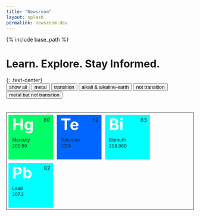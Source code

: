```yaml
---
title: "Newsroom"
layout: splash
permalink: newsroom-dev
---
```


{% include base_path %}


<h1 class="page__title">Learn. Explore. Stay Informed.</h1>
{: .text-center}



<div class="button-group filter-button-group">
  <button data-filter="*">show all</button>
  <button data-filter=".metal">metal</button>
  <button data-filter=".transition">transition</button>
  <button data-filter=".alkali, .alkaline-earth">alkali & alkaline-earth</button>
  <button data-filter=":not(.transition)">not transition</button>
  <button data-filter=".metal:not(.transition)">metal but not transition</button>
</div>


<br>

<div class="grid">
  <div class="element-item transition metal " data-category="transition">
    <h3 class="name">Mercury</h3>
    <p class="symbol">Hg</p>
    <p class="number">80</p>
    <p class="weight">200.59</p>
  </div>
  <div class="element-item metalloid " data-category="metalloid">
    <h3 class="name">Tellurium</h3>
    <p class="symbol">Te</p>
    <p class="number">52</p>
    <p class="weight">127.6</p>
  </div>
  <div class="element-item post-transition metal " data-category="post-transition">
    <h3 class="name">Bismuth</h3>
    <p class="symbol">Bi</p>
    <p class="number">83</p>
    <p class="weight">208.980</p>
  </div>
  <div class="element-item post-transition metal " data-category="post-transition">
    <h3 class="name">Lead</h3>
    <p class="symbol">Pb</p>
    <p class="number">82</p>
    <p class="weight">207.2</p>
  </div>
</div>

<br>


<!-- <div id="container">

<div class="grid__wrapper">
  {% for post in site.posts %}
    {% include news-single.html type="grid" %}
  {% endfor %}
</div>

</div> -->


<style>
  /* ---- button ---- */

.button {
  display: inline-block;
  padding: 0.5em 1.0em;
  background: #EEE;
  border: none;
  border-radius: 7px;
  background-image: linear-gradient( to bottom, hsla(0, 0%, 0%, 0), hsla(0, 0%, 0%, 0.2) );
  color: #222;
  font-family: sans-serif;
  font-size: 16px;
  text-shadow: 0 1px white;
  cursor: pointer;
}

.button:hover {
  background-color: #8CF;
  text-shadow: 0 1px hsla(0, 0%, 100%, 0.5);
  color: #222;
}

.button:active,
.button.is-checked {
  background-color: #28F;
}

.button.is-checked {
  color: white;
  text-shadow: 0 -1px hsla(0, 0%, 0%, 0.8);
}

.button:active {
  box-shadow: inset 0 1px 10px hsla(0, 0%, 0%, 0.8);
}

/* ---- button-group ---- */

.button-group {
  margin-bottom: 20px;
}

.button-group:after {
  content: '';
  display: block;
  clear: both;
}

.button-group .button {
  float: left;
  border-radius: 0;
  margin-left: 0;
  margin-right: 1px;
}

.button-group .button:first-child { border-radius: 0.5em 0 0 0.5em; }
.button-group .button:last-child { border-radius: 0 0.5em 0.5em 0; }

/* ---- isotope ---- */

.grid {
  border: 1px solid #333;
}

/* clear fix */
.grid:after {
  content: '';
  display: block;
  clear: both;
}

/* ---- .element-item ---- */

.element-item {
  position: relative;
  float: left;
  width: 100px;
  height: 100px;
  margin: 5px;
  padding: 10px;
  background: #888;
  color: #262524;
}

.element-item > * {
  margin: 0;
  padding: 0;
}

.element-item .name {
  position: absolute;

  left: 10px;
  top: 60px;
  text-transform: none;
  letter-spacing: 0;
  font-size: 12px;
  font-weight: normal;
}

.element-item .symbol {
  position: absolute;
  left: 10px;
  top: 0px;
  font-size: 42px;
  font-weight: bold;
  color: white;
}

.element-item .number {
  position: absolute;
  right: 8px;
  top: 5px;
}

.element-item .weight {
  position: absolute;
  left: 10px;
  top: 76px;
  font-size: 12px;
}

.element-item.alkali          { background: #F00; background: hsl(   0, 100%, 50%); }
.element-item.alkaline-earth  { background: #F80; background: hsl(  36, 100%, 50%); }
.element-item.lanthanoid      { background: #FF0; background: hsl(  72, 100%, 50%); }
.element-item.actinoid        { background: #0F0; background: hsl( 108, 100%, 50%); }
.element-item.transition      { background: #0F8; background: hsl( 144, 100%, 50%); }
.element-item.post-transition { background: #0FF; background: hsl( 180, 100%, 50%); }
.element-item.metalloid       { background: #08F; background: hsl( 216, 100%, 50%); }
.element-item.diatomic        { background: #00F; background: hsl( 252, 100%, 50%); }
.element-item.halogen         { background: #F0F; background: hsl( 288, 100%, 50%); }
.element-item.noble-gas       { background: #F08; background: hsl( 324, 100%, 50%); }

</style>


<script language="JavaScript" type="text/javascript" src="https://code.jquery.com/jquery-3.1.0.min.js"></script>
<script language="JavaScript" type="text/javascript" src="https://npmcdn.com/isotope-layout@3.0.1/dist/isotope.pkgd.js"></script>


<script>
  


// init Isotope
var $grid = $('.grid').isotope({
  itemSelector: '.element-item',
  layoutMode: 'fitRows',
  getSortData: {
    name: '.name',
    symbol: '.symbol',
    number: '.number parseInt',
    category: '[data-category]',
    weight: function( itemElem ) {
      var weight = $( itemElem ).find('.weight').text();
      return parseFloat( weight.replace( /[\(\)]/g, '') );
    }
  }
});

// filter functions
var filterFns = {
  // show if number is greater than 50
  numberGreaterThan50: function() {
    var number = $(this).find('.number').text();
    return parseInt( number, 10 ) > 50;
  },
  // show if name ends with -ium
  ium: function() {
    var name = $(this).find('.name').text();
    return name.match( /ium$/ );
  }
};

// bind filter button click
$('#filters').on( 'click', 'button', function() {
  var filterValue = $( this ).attr('data-filter');
  // use filterFn if matches value
  filterValue = filterFns[ filterValue ] || filterValue;
  $grid.isotope({ filter: filterValue });
});

// bind sort button click
$('#sorts').on( 'click', 'button', function() {
  var sortByValue = $(this).attr('data-sort-by');
  $grid.isotope({ sortBy: sortByValue });
});

// change is-checked class on buttons
$('.button-group').each( function( i, buttonGroup ) {
  var $buttonGroup = $( buttonGroup );
  $buttonGroup.on( 'click', 'button', function() {
    $buttonGroup.find('.is-checked').removeClass('is-checked');
    $( this ).addClass('is-checked');
  });
});
  



</script>










